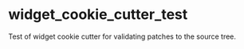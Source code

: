 # widget_cookie_cutter_test
Test of widget cookie cutter for validating patches to the source tree.
